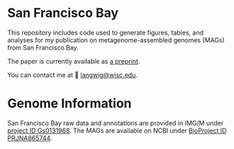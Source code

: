# San Francisco Bay

This repository includes code used to generate figures, tables, and analyses for my publication on metagenome-assembled genomes (MAGs) from San Francisco Bay.

The paper is currently available as [a preprint](https://www.researchsquare.com/article/rs-2838418/v1).

You can contact me at 📧 langwig@wisc.edu.

# Genome Information

San Francisco Bay raw data and annotations are provided in IMG/M under [project ID Gs0131968](https://img.jgi.doe.gov/cgi-bin/m/main.cgi?section=GenomeSearchList&page=displayTaxonList&searchFilter=all&searchTerm=Gs0131968&file=all990558&allDataFiltersFile=allGenomeDataFilters990558). The MAGs are available on NCBI under [BioProject ID PRJNA865744](https://www.ncbi.nlm.nih.gov/bioproject/PRJNA865744/).
